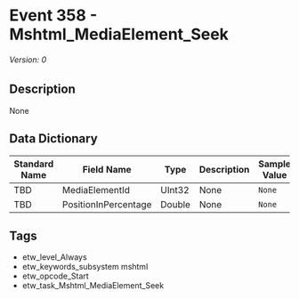 # Event 358 - Mshtml_MediaElement_Seek
###### Version: 0

## Description
None

## Data Dictionary
|Standard Name|Field Name|Type|Description|Sample Value|
|---|---|---|---|---|
|TBD|MediaElementId|UInt32|None|`None`|
|TBD|PositionInPercentage|Double|None|`None`|

## Tags
* etw_level_Always
* etw_keywords_subsystem mshtml
* etw_opcode_Start
* etw_task_Mshtml_MediaElement_Seek